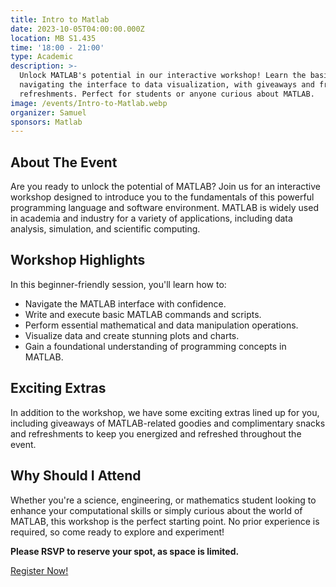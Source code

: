 ```yaml
---
title: Intro to Matlab
date: 2023-10-05T04:00:00.000Z
location: MB S1.435
time: '18:00 - 21:00'
type: Academic
description: >-
  Unlock MATLAB's potential in our interactive workshop! Learn the basics, from
  navigating the interface to data visualization, with giveaways and free
  refreshments. Perfect for students or anyone curious about MATLAB.
image: /events/Intro-to-Matlab.webp
organizer: Samuel
sponsors: Matlab
---
```


## About The Event

Are you ready to unlock the potential of MATLAB? Join us for an interactive workshop designed to introduce you to the fundamentals of this powerful programming language and software environment. MATLAB is widely used in academia and industry for a variety of applications, including data analysis, simulation, and scientific computing.

## Workshop Highlights

In this beginner-friendly session, you'll learn how to:

* Navigate the MATLAB interface with confidence.
* Write and execute basic MATLAB commands and scripts.
* Perform essential mathematical and data manipulation operations.
* Visualize data and create stunning plots and charts.
* Gain a foundational understanding of programming concepts in MATLAB.

## Exciting Extras

In addition to the workshop, we have some exciting extras lined up for you, including giveaways of MATLAB-related goodies and complimentary snacks and refreshments to keep you energized and refreshed throughout the event.

## Why Should I Attend

Whether you're a science, engineering, or mathematics student looking to enhance your computational skills or simply curious about the world of MATLAB, this workshop is the perfect starting point. No prior experience is required, so come ready to explore and experiment!

**Please RSVP to reserve your spot, as space is limited.**

[Register Now!](https://events.vtools.ieee.org/m/373371)
